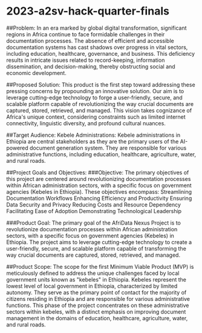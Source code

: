 # 2023-a2sv-hack-quarter-finals
##Problem:
In an era marked by global digital transformation, significant regions in Africa continue to face formidable challenges in their documentation processes. The absence of efficient and accessible documentation systems has cast shadows over progress in vital sectors, including education, healthcare, governance, and business. This deficiency results in intricate issues related to record-keeping, information dissemination, and decision-making, thereby obstructing social and economic development.

##Proposed Solution:
This product is the first step toward addressing these pressing concerns by propounding an innovative solution. Our aim is to leverage cutting-edge technology to forge a user-friendly, secure, and scalable platform capable of revolutionizing the way crucial documents are captured, stored, retrieved, and managed. This vision takes cognizance of Africa's unique context, considering constraints such as limited internet connectivity, linguistic diversity, and profound cultural nuances.

##Target Audience:
Kebele Administrations: Kebele administrations in Ethiopia are central stakeholders as they are the primary users of the AI-powered document generation system. They are responsible for various administrative functions, including education, healthcare, agriculture, water, and rural roads.

##Project Goals and Objectives:
###Objective:
The primary objectives of this project are centered around revolutionizing documentation processes within African administration sectors, with a specific focus on government agencies (Kebeles in Ethiopia).
These objectives encompass:
Streamlining Documentation Workflows
Enhancing Efficiency and Productivity
Ensuring Data Security and Privacy
Reducing Costs and Resource Dependency
Facilitating Ease of Adoption
Demonstrating Technological Leadership

###Product Goal:
The primary goal of the AfriData Nexus Project is to revolutionize documentation processes within African administration sectors, with a specific focus on government agencies (Kebeles) in Ethiopia. The project aims to leverage cutting-edge technology to create a user-friendly, secure, and scalable platform capable of transforming the way crucial documents are captured, stored, retrieved, and managed.

##Product Scope:
The scope for the first Minimum Viable Product (MVP) is meticulously defined to address the unique challenges faced by local government units known as "kebeles" in Ethiopia. Kebeles represent the lowest level of local government in Ethiopia, characterized by limited autonomy. They serve as the primary point of contact for the majority of citizens residing in Ethiopia and are responsible for various administrative functions. This phase of the project concentrates on these administrative sectors within kebeles, with a distinct emphasis on improving document management in the domains of education, healthcare, agriculture, water, and rural roads.
